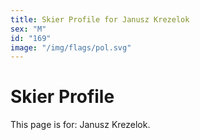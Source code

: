 ```yaml
---
title: Skier Profile for Janusz Krezelok
sex: "M"
id: "169"
image: "/img/flags/pol.svg" 
---
```


# Skier Profile

This page is for: Janusz Krezelok.
    